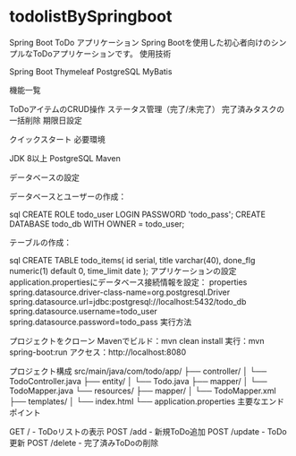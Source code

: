 # todolistBySpringboot

Spring Boot ToDo アプリケーション
Spring Bootを使用した初心者向けのシンプルなToDoアプリケーションです。
使用技術

Spring Boot
Thymeleaf
PostgreSQL
MyBatis

機能一覧

ToDoアイテムのCRUD操作
ステータス管理（完了/未完了）
完了済みタスクの一括削除
期限日設定

クイックスタート
必要環境

JDK 8以上
PostgreSQL
Maven

データベースの設定

データベースとユーザーの作成：

sql
CREATE ROLE todo_user LOGIN PASSWORD 'todo_pass';
CREATE DATABASE todo_db WITH OWNER = todo_user;

テーブルの作成：

sql
CREATE TABLE todo_items(
    id serial,
    title varchar(40),
    done_flg numeric(1) default 0,
    time_limit date
);
アプリケーションの設定
application.propertiesにデータベース接続情報を設定：
properties
spring.datasource.driver-class-name=org.postgresql.Driver
spring.datasource.url=jdbc:postgresql://localhost:5432/todo_db
spring.datasource.username=todo_user
spring.datasource.password=todo_pass
実行方法

プロジェクトをクローン
Mavenでビルド：mvn clean install
実行：mvn spring-boot:run
アクセス：http://localhost:8080

プロジェクト構成
src/main/java/com/todo/app/
├── controller/
│   └── TodoController.java
├── entity/
│   └── Todo.java
├── mapper/
│   └── TodoMapper.java
└── resources/
    ├── mapper/
    │   └── TodoMapper.xml
    ├── templates/
    │   └── index.html
    └── application.properties
主要なエンドポイント

GET / - ToDoリストの表示
POST /add - 新規ToDo追加
POST /update - ToDo更新
POST /delete - 完了済みToDoの削除
